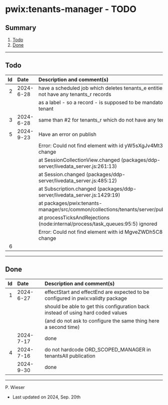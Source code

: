 # pwix:tenants-manager - TODO

## Summary

1. [Todo](#todo)
2. [Done](#done)

---
## Todo

|   Id | Date       | Description and comment(s) |
| ---: | :---       | :---                       |
|    2 | 2024- 6-28 | have a scheduled job which deletes tenants_e entities which do not have any tenants_r records |
|      |            | as a label - so a record - is supposed to be mandatory to save a tenant |
|    3 | 2024- 6-28 | same than #2 for tenants_r which do not have any tenants_e |
|    5 | 2024- 9-23 | Have an error on publish |
|      |            | Error: Could not find element with id yW5sXgJv4Mt3o8BAh to change
|      |            |   at SessionCollectionView.changed (packages/ddp-server/livedata_server.js:261:13)
|      |            |   at Session.changed (packages/ddp-server/livedata_server.js:485:12)
|      |            |   at Subscription.changed (packages/ddp-server/livedata_server.js:1429:19)
|      |            |   at packages/pwix:tenants-manager/src/common/collections/tenants/server/publish.js:81:30
|      |            |   at processTicksAndRejections (node:internal/process/task_queues:95:5) ignored
|      |            |   Error: Could not find element with id MgveZWDh5C8Mbsgvr to change
|    6 |  |  |

---
## Done

|   Id | Date       | Description and comment(s) |
| ---: | :---       | :---                       |
|    1 | 2024- 6-27 | effectStart and effectEnd are expected to be configured in pwix:validty package |
|      |            | should be able to get this configuration back instead of using hard coded values |
|      |            | (and do not ask to configure the same thing here a second time) |
|      | 2024- 7-17 | done |
|    4 | 2024- 7-16 | do not hardcode ORD_SCOPED_MANAGER in tenantsAll publication |
|      | 2024- 9-30 | done |

---
P. Wieser
- Last updated on 2024, Sep. 20th
